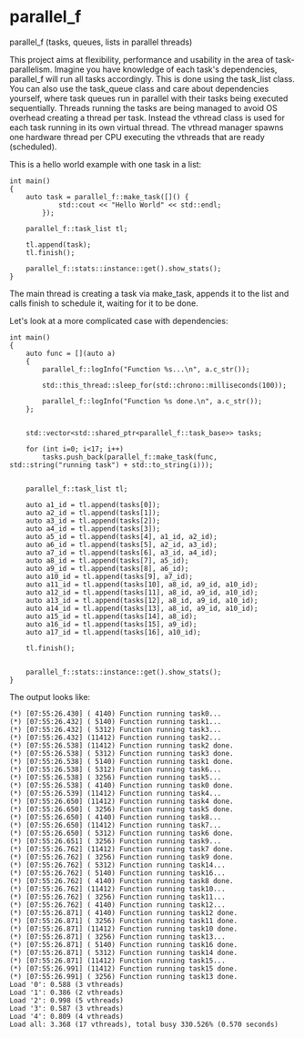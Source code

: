 # parallel_f
parallel_f (tasks, queues, lists in parallel threads)

This project aims at flexibility, performance and usability in the area of task-parallelism.
Imagine you have knowledge of each task's dependencies, parallel_f will run all tasks accordingly.
This is done using the task_list class. You can also use the task_queue class and care about dependencies yourself,
where task queues run in parallel with their tasks being executed sequentially.
Threads running the tasks are being managed to avoid OS overhead creating a thread per task. Instead the vthread class is used for each
task running in its own virtual thread. The vthread manager spawns one hardware thread per CPU executing the vthreads that are ready (scheduled).

This is a hello world example with one task in a list:

	int main()
	{
		auto task = parallel_f::make_task([]() {
				std::cout << "Hello World" << std::endl;
			});

		parallel_f::task_list tl;

		tl.append(task);
		tl.finish();

		parallel_f::stats::instance::get().show_stats();
	}

The main thread is creating a task via make_task, appends it to the list and calls finish to schedule it, waiting for it to be done.


Let's look at a more complicated case with dependencies:

	int main()
	{
		auto func = [](auto a)
		{
			parallel_f::logInfo("Function %s...\n", a.c_str());

			std::this_thread::sleep_for(std::chrono::milliseconds(100));

			parallel_f::logInfo("Function %s done.\n", a.c_str());
		};


		std::vector<std::shared_ptr<parallel_f::task_base>> tasks;

		for (int i=0; i<17; i++)
			tasks.push_back(parallel_f::make_task(func, std::string("running task") + std::to_string(i)));


		parallel_f::task_list tl;

		auto a1_id = tl.append(tasks[0]);
		auto a2_id = tl.append(tasks[1]);
		auto a3_id = tl.append(tasks[2]);
		auto a4_id = tl.append(tasks[3]);
		auto a5_id = tl.append(tasks[4], a1_id, a2_id);
		auto a6_id = tl.append(tasks[5], a2_id, a3_id);
		auto a7_id = tl.append(tasks[6], a3_id, a4_id);
		auto a8_id = tl.append(tasks[7], a5_id);
		auto a9_id = tl.append(tasks[8], a6_id);
		auto a10_id = tl.append(tasks[9], a7_id);
		auto a11_id = tl.append(tasks[10], a8_id, a9_id, a10_id);
		auto a12_id = tl.append(tasks[11], a8_id, a9_id, a10_id);
		auto a13_id = tl.append(tasks[12], a8_id, a9_id, a10_id);
		auto a14_id = tl.append(tasks[13], a8_id, a9_id, a10_id);
		auto a15_id = tl.append(tasks[14], a8_id);
		auto a16_id = tl.append(tasks[15], a9_id);
		auto a17_id = tl.append(tasks[16], a10_id);

		tl.finish();


		parallel_f::stats::instance::get().show_stats();
	}

The output looks like:

	(*) [07:55:26.430] ( 4140) Function running task0...
	(*) [07:55:26.432] ( 5140) Function running task1...
	(*) [07:55:26.432] ( 5312) Function running task3...
	(*) [07:55:26.432] (11412) Function running task2...
	(*) [07:55:26.538] (11412) Function running task2 done.
	(*) [07:55:26.538] ( 5312) Function running task3 done.
	(*) [07:55:26.538] ( 5140) Function running task1 done.
	(*) [07:55:26.538] ( 5312) Function running task6...
	(*) [07:55:26.538] ( 3256) Function running task5...
	(*) [07:55:26.538] ( 4140) Function running task0 done.
	(*) [07:55:26.539] (11412) Function running task4...
	(*) [07:55:26.650] (11412) Function running task4 done.
	(*) [07:55:26.650] ( 3256) Function running task5 done.
	(*) [07:55:26.650] ( 4140) Function running task8...
	(*) [07:55:26.650] (11412) Function running task7...
	(*) [07:55:26.650] ( 5312) Function running task6 done.
	(*) [07:55:26.651] ( 3256) Function running task9...
	(*) [07:55:26.762] (11412) Function running task7 done.
	(*) [07:55:26.762] ( 3256) Function running task9 done.
	(*) [07:55:26.762] ( 5312) Function running task14...
	(*) [07:55:26.762] ( 5140) Function running task16...
	(*) [07:55:26.762] ( 4140) Function running task8 done.
	(*) [07:55:26.762] (11412) Function running task10...
	(*) [07:55:26.762] ( 3256) Function running task11...
	(*) [07:55:26.762] ( 4140) Function running task12...
	(*) [07:55:26.871] ( 4140) Function running task12 done.
	(*) [07:55:26.871] ( 3256) Function running task11 done.
	(*) [07:55:26.871] (11412) Function running task10 done.
	(*) [07:55:26.871] ( 3256) Function running task13...
	(*) [07:55:26.871] ( 5140) Function running task16 done.
	(*) [07:55:26.871] ( 5312) Function running task14 done.
	(*) [07:55:26.871] (11412) Function running task15...
	(*) [07:55:26.991] (11412) Function running task15 done.
	(*) [07:55:26.991] ( 3256) Function running task13 done.
	Load '0': 0.588 (3 vthreads)
	Load '1': 0.386 (2 vthreads)
	Load '2': 0.998 (5 vthreads)
	Load '3': 0.587 (3 vthreads)
	Load '4': 0.809 (4 vthreads)
	Load all: 3.368 (17 vthreads), total busy 330.526% (0.570 seconds)
